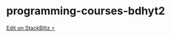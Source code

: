 # programming-courses-bdhyt2

[Edit on StackBlitz ⚡️](https://stackblitz.com/edit/programming-courses-bdhyt2)